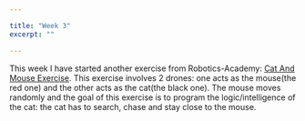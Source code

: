 ```yaml
---

title: "Week 3"
excerpt: ""

---
```


This week I have started another exercise from Robotics-Academy: [Cat And Mouse Exercise](http://jderobot.github.io/RoboticsAcademy/exercises/Drones/drone_cat_mouse). This exercise involves 2 drones: one acts as the mouse(the red one) and the other acts as the cat(the black one). The mouse moves randomly and the goal of this exercise is to program the logic/intelligence of the cat: the cat has to search, chase and stay close to the mouse. 
